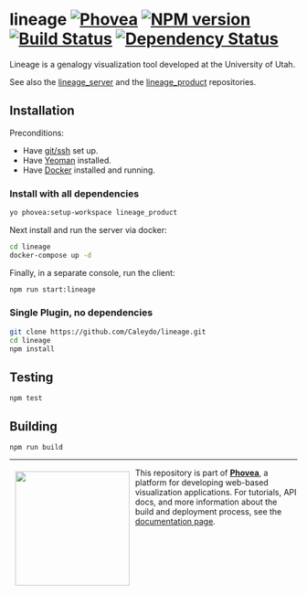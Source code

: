 lineage [![Phovea][phovea-image]][phovea-url] [![NPM version][npm-image]][npm-url] [![Build Status][travis-image]][travis-url] [![Dependency Status][daviddm-image]][daviddm-url]
=====================

Lineage is a genalogy visualization tool developed at the University of Utah. 

See also the [lineage_server](https://github.com/Caleydo/lineage_server) and the [lineage_product](https://github.com/Caleydo/lineage_product/) repositories.


## Installation

Preconditions:
 * Have [git/ssh](https://help.github.com/articles/signing-commits-with-gpg/) set up.
 * Have [Yeoman](http://yeoman.io/) installed.
 * Have [Docker](https://www.docker.com/) installed and running.

### Install with all dependencies

```bash
yo phovea:setup-workspace lineage_product
```
Next install and run the server via docker:
```bash
cd lineage
docker-compose up -d
```
Finally, in a separate console, run the client:
```bash
npm run start:lineage
```

### Single Plugin, no dependencies

```bash
git clone https://github.com/Caleydo/lineage.git
cd lineage
npm install
```

Testing
-------

```
npm test
```

Building
--------

```
npm run build
```



***

<a href="https://caleydo.org"><img src="http://caleydo.org/assets/images/logos/caleydo.svg" align="left" width="200px" hspace="10" vspace="6"></a>
This repository is part of **[Phovea](http://phovea.caleydo.org/)**, a platform for developing web-based visualization applications. For tutorials, API docs, and more information about the build and deployment process, see the [documentation page](http://phovea.caleydo.org).


[phovea-image]: https://img.shields.io/badge/Phovea-Application-1BA64E.svg
[phovea-url]: https://phovea.caleydo.org
[npm-image]: https://badge.fury.io/js/lineage.svg
[npm-url]: https://npmjs.org/package/lineage
[travis-image]: https://travis-ci.org/Caleydo/lineage.svg?branch=master
[travis-url]: https://travis-ci.org/Caleydo/lineage
[daviddm-image]: https://david-dm.org/Caleydo/lineage/status.svg
[daviddm-url]: https://david-dm.org/Caleydo/lineage
